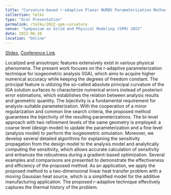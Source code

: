 ```yaml
---
title: "Curvature-based r-adaptive Planar NURBS Parameterization Method for Isogeometric Analysis Using Bi-level Approach"
collection: talks
type: "Oral Presentation"
permalink: /talks/2022-spm-curvature
venue: "Symposium on Solid and Physical Modeling (SPM) 2022"
date: 2022-06-28
location: "Online" 
---
```


[Slides](../files/pdf/slides/2022-spm-curvature/2022-spm-curvature.pdf),
[Conference Link](https://spm2022.sciencesconf.org)

Localized and anisotropic features extensively exist in various physical phenomena. The present work focuses on the r-adaptive parameterization technique for isogeometric analysis (IGA), which aims to acquire higher numerical accuracy while keeping the degrees of freedom constant. The principal feature is utilizing the so-called absolute principal curvature of the IGA solution surfaces to characterize numerical errors instead of posteriori error estimations, which establishes the relation between analysis results and geometric quantity. The bijectivity is a fundamental requirement for analysis-suitable parameterization. With the cooperation of a minor regularization and common line search criteria, the proposed method guarantees the bijectivity of the resulting parameterizations. The bi-level approach with two refinement levels of the same geometry is employed: a coarse level (design model) to update the parameterization and a fine level (analysis model) to perform the isogeometric simulation. Moreover, we develop several detailed algorithms for explaining the sensitivity propagation from the design model to the analysis model and analytically computing the sensitivity, which allows accurate calculation of sensitivity and enhances the robustness during a gradient-based optimization. Several examples and comparisons are presented to demonstrate the effectiveness and efficiency of the proposed method. As an application, we apply the proposed method to a two-dimensional linear heat transfer problem with a moving Gaussian heat source, which is a simplified model for the additive manufacturing application. The proposed r-adaptive technique effectively captures the thermal history of the problem.

<!-- Joint work with  -->